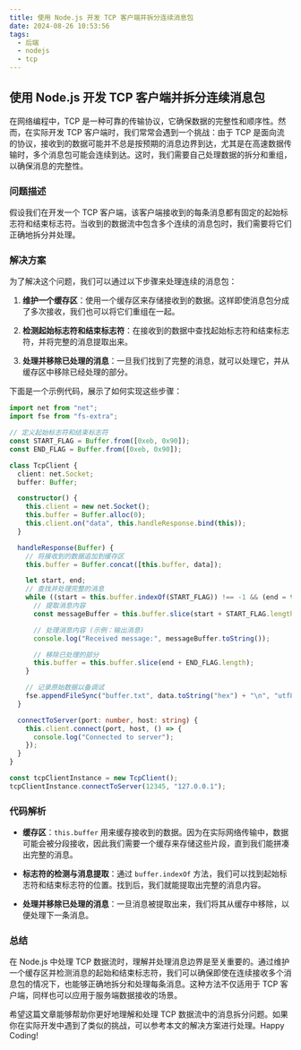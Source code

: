 ```yaml
---
title: 使用 Node.js 开发 TCP 客户端并拆分连续消息包
date: 2024-08-26 10:53:56
tags:
  - 后端
  - nodejs
  - tcp
---
```


## 使用 Node.js 开发 TCP 客户端并拆分连续消息包

在网络编程中，TCP 是一种可靠的传输协议，它确保数据的完整性和顺序性。然而，在实际开发 TCP 客户端时，我们常常会遇到一个挑战：由于 TCP 是面向流的协议，接收到的数据可能并不总是按预期的消息边界到达，尤其是在高速数据传输时，多个消息包可能会连续到达。这时，我们需要自己处理数据的拆分和重组，以确保消息的完整性。

### 问题描述

假设我们在开发一个 TCP 客户端，该客户端接收到的每条消息都有固定的起始标志符和结束标志符。当收到的数据流中包含多个连续的消息包时，我们需要将它们正确地拆分并处理。

### 解决方案

为了解决这个问题，我们可以通过以下步骤来处理连续的消息包：

1. **维护一个缓存区**：使用一个缓存区来存储接收到的数据。这样即使消息包分成了多次接收，我们也可以将它们重组在一起。

2. **检测起始标志符和结束标志符**：在接收到的数据中查找起始标志符和结束标志符，并将完整的消息提取出来。

3. **处理并移除已处理的消息**：一旦我们找到了完整的消息，就可以处理它，并从缓存区中移除已经处理的部分。

下面是一个示例代码，展示了如何实现这些步骤：

```typescript
import net from "net";
import fse from "fs-extra";

// 定义起始标志符和结束标志符
const START_FLAG = Buffer.from([0xeb, 0x90]);
const END_FLAG = Buffer.from([0xeb, 0x90]);

class TcpClient {
  client: net.Socket;
  buffer: Buffer;

  constructor() {
    this.client = new net.Socket();
    this.buffer = Buffer.alloc(0);
    this.client.on("data", this.handleResponse.bind(this));
  }

  handleResponse(Buffer) {
    // 将接收到的数据追加到缓存区
    this.buffer = Buffer.concat([this.buffer, data]);

    let start, end;
    // 查找并处理完整的消息
    while ((start = this.buffer.indexOf(START_FLAG)) !== -1 && (end = this.buffer.indexOf(END_FLAG, start + START_FLAG.length)) !== -1) {
      // 提取消息内容
      const messageBuffer = this.buffer.slice(start + START_FLAG.length, end);

      // 处理消息内容 (示例：输出消息)
      console.log("Received message:", messageBuffer.toString());

      // 移除已处理的部分
      this.buffer = this.buffer.slice(end + END_FLAG.length);
    }

    // 记录原始数据以备调试
    fse.appendFileSync("buffer.txt", data.toString("hex") + "\n", "utf8");
  }

  connectToServer(port: number, host: string) {
    this.client.connect(port, host, () => {
      console.log("Connected to server");
    });
  }
}

const tcpClientInstance = new TcpClient();
tcpClientInstance.connectToServer(12345, "127.0.0.1");
```

### 代码解析

- **缓存区**：`this.buffer` 用来缓存接收到的数据。因为在实际网络传输中，数据可能会被分段接收，因此我们需要一个缓存来存储这些片段，直到我们能拼凑出完整的消息。

- **标志符的检测与消息提取**：通过 `buffer.indexOf` 方法，我们可以找到起始标志符和结束标志符的位置。找到后，我们就能提取出完整的消息内容。

- **处理并移除已处理的消息**：一旦消息被提取出来，我们将其从缓存中移除，以便处理下一条消息。

### 总结

在 Node.js 中处理 TCP 数据流时，理解并处理消息边界是至关重要的。通过维护一个缓存区并检测消息的起始和结束标志符，我们可以确保即使在连续接收多个消息包的情况下，也能够正确地拆分和处理每条消息。这种方法不仅适用于 TCP 客户端，同样也可以应用于服务端数据接收的场景。

希望这篇文章能够帮助你更好地理解和处理 TCP 数据流中的消息拆分问题。如果你在实际开发中遇到了类似的挑战，可以参考本文的解决方案进行处理。Happy Coding!
